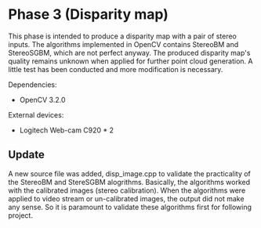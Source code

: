 # Phase 3 (Disparity map)

This phase is intended to produce a disparity map with a pair of stereo inputs. The algorithms implemented in OpenCV contains StereoBM and StereoSGBM, which are not perfect anyway. The produced disparity map's quality remains unknown when applied for further point cloud generation. A little test has been conducted and more modification is necessary.

Dependencies:
* OpenCV 3.2.0

External devices:
* Logitech Web-cam C920 * 2


Update
----
A new source file was added, disp_image.cpp to validate the practicality of the StereoBM and StereSGBM alogrithms. Basically, the algorithms worked with the calibrated images (stereo calibration). When the algorithms were applied to video stream or un-calibrated images, the output did not make any sense. So it is paramount to validate these algorithms first for following project.
